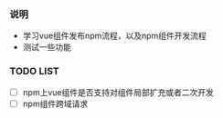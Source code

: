 ### 说明
* 学习vue组件发布npm流程，以及npm组件开发流程
* 测试一些功能
### TODO LIST
- [ ] npm上vue组件是否支持对组件局部扩充或者二次开发
- [ ] npm组件跨域请求
